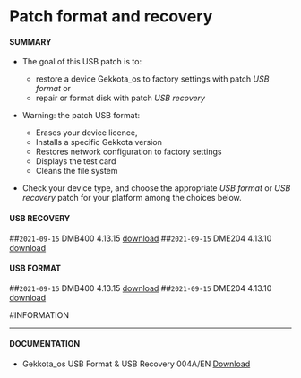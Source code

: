 # Patch format and recovery

#### **SUMMARY**
- The goal of this USB patch is to:
	- restore a device Gekkota_os to factory settings with patch *USB format* or
	- repair or format disk with patch *USB recovery*
- Warning: the patch USB format:
	- Erases your device licence,
	- Installs a specific Gekkota version
	- Restores network configuration to factory settings
	- Displays the test card
	- Cleans the file system

- Check your device type, and choose the appropriate *USB format* or *USB recovery* patch for your platform among the choices below.

#### **USB RECOVERY**
##`2021-09-15` DMB400 4.13.15 [download](https://github.com/innes-labs/archives/blob/main/downloads/patch-format-and-recovery/usb-recovery-DMB400-V4.13.15.zip)
##`2021-09-15` DME204 4.13.10 [download](https://github.com/innes-labs/archives/blob/main/downloads/patch-format-and-recovery/usb-recovery-DME204-V4.13.10.zip)

#### **USB FORMAT**
##`2021-09-15` DMB400 4.13.15 [download](https://github.com/innes-labs/archives/blob/main/downloads/patch-format-and-recovery/usb-format-DMB400-V4.13.15.zip)
##`2021-09-15` DME204 4.13.10 [download](https://github.com/innes-labs/archives/blob/main/downloads/patch-format-and-recovery/usb-format-DME204-V4.13.10.zip)

#INFORMATION
***********************************************************************
#### **DOCUMENTATION**
- Gekkota_os USB Format & USB Recovery 004A/EN [Download](https://github.com/innes-labs/archives/blob/main/downloads/patch-format-and-recovery/Gekkota-usb-format-or-usb-recovery-004A_en.pdf)
